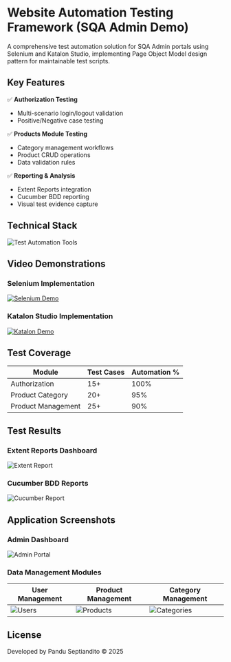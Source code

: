 # Website Automation Testing Framework (SQA Admin Demo)

A comprehensive test automation solution for SQA Admin portals using Selenium and Katalon Studio, implementing Page Object Model design pattern for maintainable test scripts.

## Key Features
✅ **Authorization Testing**  
- Multi-scenario login/logout validation  
- Positive/Negative case testing  

✅ **Products Module Testing**  
- Category management workflows  
- Product CRUD operations  
- Data validation rules  

✅ **Reporting & Analysis**  
- Extent Reports integration  
- Cucumber BDD reporting  
- Visual test evidence capture  

## Technical Stack
![Test Automation Tools](https://github.com/user-attachments/assets/111446b4-9873-4caf-a15d-92f410dc5aac)

## Video Demonstrations
### Selenium Implementation
[![Selenium Demo](https://img.youtube.com/vi/VIDEO_ID/0.jpg)](https://drive.google.com/file/d/1FrcK3dM7GQ3mMsfc1fV32Pi8_1HdUdcF/view)

### Katalon Studio Implementation  
[![Katalon Demo](https://img.youtube.com/vi/VIDEO_ID/0.jpg)](https://drive.google.com/file/d/1kFQ7hNKigKGu2HnpWzD-k54z2Kke8Rsd/view)

## Test Coverage
| Module           | Test Cases | Automation % |
|------------------|------------|--------------|
| Authorization    | 15+        | 100%         |
| Product Category | 20+        | 95%          |
| Product Management | 25+      | 90%          |

## Test Results
### Extent Reports Dashboard
![Extent Report](https://github.com/user-attachments/assets/fa70b786-d089-4615-bf16-e63bfa66df01)

### Cucumber BDD Reports
![Cucumber Report](https://github.com/user-attachments/assets/ea1417f1-cfb4-4c8c-99b9-56f6558918cd)

## Application Screenshots
### Admin Dashboard
![Admin Portal](https://github.com/user-attachments/assets/37849ad7-3e66-4aae-8096-c450c4228bf1)

### Data Management Modules
| User Management | Product Management | Category Management |
|-----------------|--------------------|---------------------|
| ![Users](https://github.com/user-attachments/assets/7eacebc5-4074-4b5f-ae5c-a43185d4067f) | ![Products](https://github.com/user-attachments/assets/2576e24c-c493-450a-a0c4-c3e3e318bdae) | ![Categories](https://github.com/user-attachments/assets/88cb2e99-8ad2-494a-977b-a9551a99f351) |

## License
Developed by Pandu Septiandito © 2025
